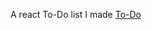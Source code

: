A react To-Do list I made
[To-Do](https://cdn.discordapp.com/attachments/755504752011378822/783624381636673546/unknown.png)
